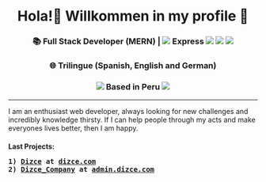 <h1 align='center'> Hola!👋 Willkommen in my profile 🤗 </h1>
<h3 align='center'>📚 Full Stack Developer (MERN)   | <img src="https://img.icons8.com/color/25/000000/mongodb.png"/> Express <img src="https://img.icons8.com/metro/25/000000/js.png"/> <img src="https://img.icons8.com/officel/25/000000/react.png"/> <img src="https://img.icons8.com/windows/25/000000/nodejs.png"/> </h3>
<h3 align='center'> 🌐 Trilingue (Spanish, English and German) </h3>
<h3 align='center'> <img src="https://img.icons8.com/emoji/25/000000/peru-emoji.png"/> Based in Peru <img src="https://img.icons8.com/emoji/25/000000/peru-emoji.png"/> </h3>
<hr/>
<p>I am an enthusiast web developer, always looking for new challenges and incredibly knowledge thirsty. If I can help people through my acts and make everyones lives better, then I am happy.</p>

<h4>Last Projects: <br/>
 <pre>1) <a href='https://github.com/LinlSP/dizce'>Dizce</a> at <a href='https://dizce.com'>dizce.com</a><br/>2) <a href='https://github.com/LinlSP/dizce_company'>Dizce_Company</a> at <a href='https://admin.dizce.com'>admin.dizce.com</a> </pre> </h4> <br/>
